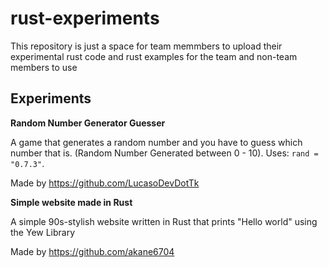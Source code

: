# rust-experiments

This repository is just a space for team memmbers to upload their experimental rust code and rust examples for the team and non-team members to use

## Experiments

**Random Number Generator Guesser**

A game that generates a random number and you have to guess which number that is. (Random Number Generated between 0 - 10). Uses: `rand = "0.7.3"`.

Made by https://github.com/LucasoDevDotTk

**Simple website made in Rust**

A simple 90s-stylish website written in Rust that prints "Hello world" using the Yew Library

Made by https://github.com/akane6704
